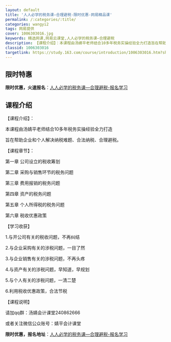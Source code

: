```yaml
---
layout: default
title: '人人必学的税务课—合理避税-限时优惠-网易精品课'
permalink: /:categories/:title/
categories: wangyi2
tags: 网易提供
cover: 1006303016.jpg
keywords: 精选网课,网易云课堂,人人必学的税务课—合理避税
description: 【课程介绍】：本课程由汤婧平老师结合10多年税务实操经验全力打造旨在帮助企业和个人解决纳税难题、合法纳税、合理避税。【课
classid: 1006303016
targetlink: https://study.163.com/course/introduction/1006303016.htm?share=1&shareId=1025206652&utm_campaign=share&utm_medium=iphoneShare&utm_source=&utm_u=1025206652
---
```


## 限时特惠

**限时优惠，火速报名**：[人人必学的税务课—合理避税-报名学习](https://study.163.com/course/introduction/1006303016.htm?share=1&shareId=1025206652&utm_campaign=share&utm_medium=iphoneShare&utm_source=&utm_u=1025206652)

## 课程介绍

【课程介绍】：

本课程由汤婧平老师结合10多年税务实操经验全力打造

旨在帮助企业和个人解决纳税难题、合法纳税、合理避税。



【课程章节】：

第一章 公司设立的税收筹划

第二章 采购与销售环节的税务问题 

第三章 费用报销的税务问题   

第四章 资产的税务问题   

第五章 个人所得税的税务问题 

第六章  税收优惠政策 



【学习收获】

1.与开公司有关的税收问题，不再纠结

2.与企业采购有关的涉税问题，一目了然

3.与企业销售有关的涉税问题，不再头疼

4.与资产有关的涉税问题，早知道，早规划

5.与个人有关的涉税问题，一清二楚

6.利用税收优惠政策，合法节税



【课程说明】

请加qq群：汤婧会计课堂240862666

或者关注微信公众账号：婧平会计课堂

**限时优惠，报名地址**：[人人必学的税务课—合理避税-报名学习](https://study.163.com/course/introduction/1006303016.htm?share=1&shareId=1025206652&utm_campaign=share&utm_medium=iphoneShare&utm_source=&utm_u=1025206652)

